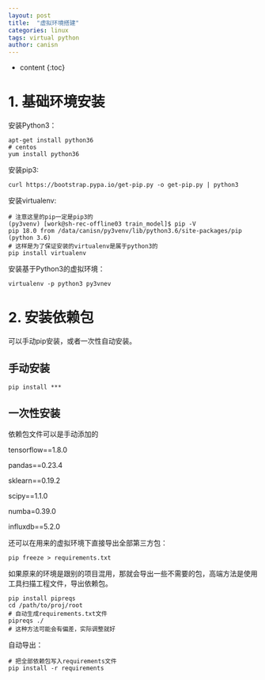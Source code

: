```yaml
---
layout: post
title:  "虚拟环境搭建"
categories: linux
tags: virtual python
author: canisn
---
```


* content
{:toc}




# 1. 基础环境安装

安装Python3：

```shell
apt-get install python36
# centos
yum install python36
```

安装pip3:

```shell
curl https://bootstrap.pypa.io/get-pip.py -o get-pip.py | python3
```

安装virtualenv:

```shell
# 注意这里的pip一定是pip3的
(py3venv) [work@sh-rec-offline03 train_model]$ pip -V
pip 18.0 from /data/canisn/py3venv/lib/python3.6/site-packages/pip (python 3.6)
# 这样是为了保证安装的virtualenv是属于python3的
pip install virtualenv
```

安装基于Python3的虚拟环境：

```shell
virtualenv -p python3 py3vnev
```

# 2. 安装依赖包

可以手动pip安装，或者一次性自动安装。

## 手动安装

```shell
pip install ***
```

## 一次性安装

依赖包文件可以是手动添加的

tensorflow==1.8.0

pandas==0.23.4

sklearn==0.19.2

scipy==1.1.0

numba=0.39.0

influxdb==5.2.0

还可以在用来的虚拟环境下直接导出全部第三方包：

```shell
pip freeze > requirements.txt
```

如果原来的环境是跟别的项目混用，那就会导出一些不需要的包，高端方法是使用工具扫描工程文件，导出依赖包。

```shell
pip install pipreqs
cd /path/to/proj/root
# 自动生成requirements.txt文件
pipreqs ./
# 这种方法可能会有偏差，实际调整就好
```

自动导出：

```shell
# 把全部依赖包写入requirements文件
pip install -r requirements
```